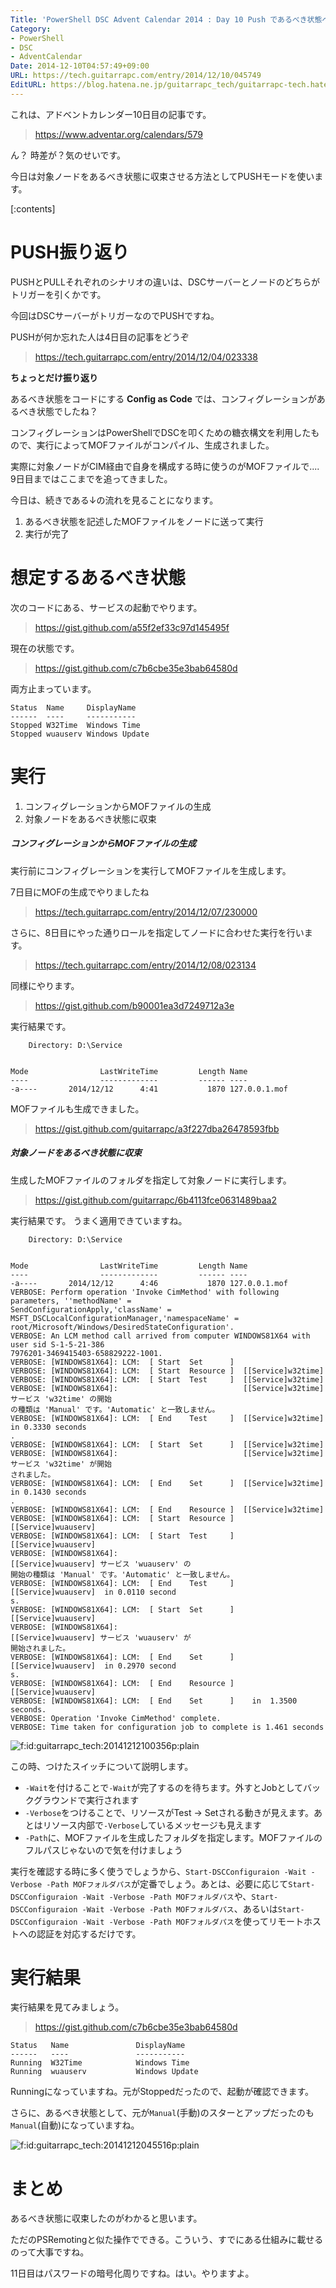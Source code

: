 ```yaml
---
Title: 'PowerShell DSC Advent Calendar 2014 : Day 10 Push であるべき状態へ収束させる'
Category:
- PowerShell
- DSC
- AdventCalendar
Date: 2014-12-10T04:57:49+09:00
URL: https://tech.guitarrapc.com/entry/2014/12/10/045749
EditURL: https://blog.hatena.ne.jp/guitarrapc_tech/guitarrapc-tech.hatenablog.com/atom/entry/8454420450075212879
---
```


これは、アドベントカレンダー10日目の記事です。

> https://www.adventar.org/calendars/579

ん？ 時差が？気のせいです。

今日は対象ノードをあるべき状態に収束させる方法としてPUSHモードを使います。

[:contents]

# PUSH振り返り

PUSHとPULLそれぞれのシナリオの違いは、DSCサーバーとノードのどちらがトリガーを引くかです。

今回はDSCサーバーがトリガーなのでPUSHですね。

PUSHが何か忘れた人は4日目の記事をどうぞ

> https://tech.guitarrapc.com/entry/2014/12/04/023338

**ちょっとだけ振り返り**

あるべき状態をコードにする **Config as Code** では、コンフィグレーションがあるべき状態でしたね？

コンフィグレーションはPowerShellでDSCを叩くための糖衣構文を利用したもので、実行によってMOFファイルがコンパイル、生成されました。

実際に対象ノードがCIM経由で自身を構成する時に使うのがMOFファイルで.... 9日目まではここまでを追ってきました。

今日は、続きである↓の流れを見ることになります。

1. あるべき状態を記述したMOFファイルをノードに送って実行
2. 実行が完了


# 想定するあるべき状態

次のコードにある、サービスの起動でやります。

> https://gist.github.com/a55f2ef33c97d145495f


現在の状態です。

> https://gist.github.com/c7b6cbe35e3bab64580d

両方止まっています。

```
Status  Name     DisplayName
------  ----     -----------
Stopped W32Time  Windows Time
Stopped wuauserv Windows Update
```

# 実行

1. コンフィグレーションからMOFファイルの生成
2. 対象ノードをあるべき状態に収束

##### コンフィグレーションからMOFファイルの生成

実行前にコンフィグレーションを実行してMOFファイルを生成します。

7日目にMOFの生成でやりましたね

> https://tech.guitarrapc.com/entry/2014/12/07/230000

さらに、8日目にやった通りロールを指定してノードに合わせた実行を行います。

> https://tech.guitarrapc.com/entry/2014/12/08/023134


同様にやります。


> https://gist.github.com/b90001ea3d7249712a3e


実行結果です。

```
    Directory: D:\Service


Mode                LastWriteTime         Length Name
----                -------------         ------ ----
-a----       2014/12/12      4:41           1870 127.0.0.1.mof
```

MOFファイルも生成できました。

> https://gist.github.com/guitarrapc/a3f227dba26478593fbb


##### 対象ノードをあるべき状態に収束

生成したMOFファイルのフォルダを指定して対象ノードに実行します。

> https://gist.github.com/guitarrapc/6b4113fce0631489baa2

実行結果です。
うまく適用できていますね。

```
    Directory: D:\Service


Mode                LastWriteTime         Length Name
----                -------------         ------ ----
-a----       2014/12/12      4:46           1870 127.0.0.1.mof
VERBOSE: Perform operation 'Invoke CimMethod' with following parameters, ''methodName' =
SendConfigurationApply,'className' = MSFT_DSCLocalConfigurationManager,'namespaceName' =
root/Microsoft/Windows/DesiredStateConfiguration'.
VERBOSE: An LCM method call arrived from computer WINDOWS81X64 with user sid S-1-5-21-386
7976201-3469415403-658829222-1001.
VERBOSE: [WINDOWS81X64]: LCM:  [ Start  Set      ]
VERBOSE: [WINDOWS81X64]: LCM:  [ Start  Resource ]  [[Service]w32time]
VERBOSE: [WINDOWS81X64]: LCM:  [ Start  Test     ]  [[Service]w32time]
VERBOSE: [WINDOWS81X64]:                            [[Service]w32time] サービス 'w32time' の開始
の種類は 'Manual' です。'Automatic' と一致しません。
VERBOSE: [WINDOWS81X64]: LCM:  [ End    Test     ]  [[Service]w32time]  in 0.3330 seconds
.
VERBOSE: [WINDOWS81X64]: LCM:  [ Start  Set      ]  [[Service]w32time]
VERBOSE: [WINDOWS81X64]:                            [[Service]w32time] サービス 'w32time' が開始
されました。
VERBOSE: [WINDOWS81X64]: LCM:  [ End    Set      ]  [[Service]w32time]  in 0.1430 seconds
.
VERBOSE: [WINDOWS81X64]: LCM:  [ End    Resource ]  [[Service]w32time]
VERBOSE: [WINDOWS81X64]: LCM:  [ Start  Resource ]  [[Service]wuauserv]
VERBOSE: [WINDOWS81X64]: LCM:  [ Start  Test     ]  [[Service]wuauserv]
VERBOSE: [WINDOWS81X64]:                            [[Service]wuauserv] サービス 'wuauserv' の
開始の種類は 'Manual' です。'Automatic' と一致しません。
VERBOSE: [WINDOWS81X64]: LCM:  [ End    Test     ]  [[Service]wuauserv]  in 0.0110 second
s.
VERBOSE: [WINDOWS81X64]: LCM:  [ Start  Set      ]  [[Service]wuauserv]
VERBOSE: [WINDOWS81X64]:                            [[Service]wuauserv] サービス 'wuauserv' が
開始されました。
VERBOSE: [WINDOWS81X64]: LCM:  [ End    Set      ]  [[Service]wuauserv]  in 0.2970 second
s.
VERBOSE: [WINDOWS81X64]: LCM:  [ End    Resource ]  [[Service]wuauserv]
VERBOSE: [WINDOWS81X64]: LCM:  [ End    Set      ]    in  1.3500 seconds.
VERBOSE: Operation 'Invoke CimMethod' complete.
VERBOSE: Time taken for configuration job to complete is 1.461 seconds
```

<p><span itemscope itemtype="https://schema.org/Photograph"><img src="https://cdn-ak.f.st-hatena.com/images/fotolife/g/guitarrapc_tech/20141212/20141212100356.png" alt="f:id:guitarrapc_tech:20141212100356p:plain" title="f:id:guitarrapc_tech:20141212100356p:plain" class="hatena-fotolife" itemprop="image"></span></p>


この時、つけたスイッチについて説明します。

- `-Wait`を付けることで`-Wait`が完了するのを待ちます。外すとJobとしてバックグラウンドで実行されます
- `-Verbose`をつけることで、リソースがTest -> Setされる動きが見えます。あとはリソース内部で`-Verbose`しているメッセージも見えます
- `-Path`に、MOFファイルを生成したフォルダを指定します。MOFファイルのフルパスじゃないので気を付けましょう

実行を確認する時に多く使うでしょうから、`Start-DSCConfiguraion -Wait -Verbose -Path MOFフォルダパス`が定番でしょう。あとは、必要に応じて`Start-DSCConfiguraion -Wait -Verbose -Path MOFフォルダパス`や、`Start-DSCConfiguraion -Wait -Verbose -Path MOFフォルダパス`、あるいは`Start-DSCConfiguraion -Wait -Verbose -Path MOFフォルダパス`を使ってリモートホストへの認証を対応するだけです。

# 実行結果

実行結果を見てみましょう。

> https://gist.github.com/c7b6cbe35e3bab64580d

```
Status   Name               DisplayName
------   ----               -----------
Running  W32Time            Windows Time
Running  wuauserv           Windows Update
```

Runningになっていますね。元がStoppedだったので、起動が確認できます。

さらに、あるべき状態として、元が`Manual`(手動)のスターとアップだったのも`Manual`(自動)になっていますね。

<p><span itemscope itemtype="https://schema.org/Photograph"><img src="https://cdn-ak.f.st-hatena.com/images/fotolife/g/guitarrapc_tech/20141212/20141212045516.png" alt="f:id:guitarrapc_tech:20141212045516p:plain" title="f:id:guitarrapc_tech:20141212045516p:plain" class="hatena-fotolife" itemprop="image"></span></p>

# まとめ

あるべき状態に収束したのがわかると思います。

ただのPSRemotingと似た操作でできる。こういう、すでにある仕組みに載せるのって大事ですね。

11日目はパスワードの暗号化周りですね。はい。やりますよ。
